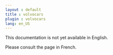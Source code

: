 ```yaml
---
layout : default
title : volvocars
plugin : volvocars
lang: en_US
---
```


This documentation is not yet available in English.

Please consult the page in French.
